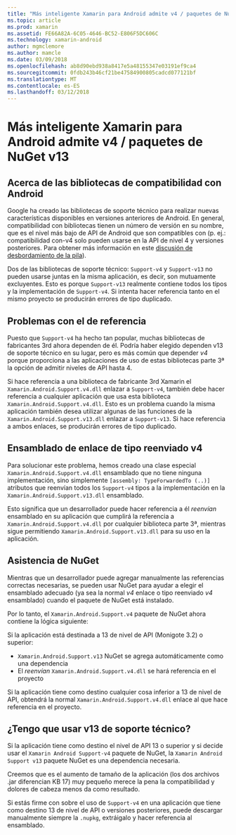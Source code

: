 ```yaml
---
title: "Más inteligente Xamarin para Android admite v4 / paquetes de NuGet v13"
ms.topic: article
ms.prod: xamarin
ms.assetid: FE66A82A-6C05-4646-BC52-E806F5DC606C
ms.technology: xamarin-android
author: mgmclemore
ms.author: mamcle
ms.date: 03/09/2018
ms.openlocfilehash: ab8d90ebd938a8417e5a48155347e03191ef9ca4
ms.sourcegitcommit: 0fdb243b46cf21be47584900805cadcd077121bf
ms.translationtype: MT
ms.contentlocale: es-ES
ms.lasthandoff: 03/12/2018
---
```

# <a name="smarter-xamarin-android-support-v4--v13-nuget-packages"></a>Más inteligente Xamarin para Android admite v4 / paquetes de NuGet v13

## <a name="about-the-android-support-libraries"></a>Acerca de las bibliotecas de compatibilidad con Android

Google ha creado las bibliotecas de soporte técnico para realizar nuevas características disponibles en versiones anteriores de Android. En general, compatibilidad con bibliotecas tienen un número de versión en su nombre, que es el nivel más bajo de API de Android que son compatibles con (p. ej.: compatibilidad con-v4 solo pueden usarse en la API de nivel 4 y versiones posteriores. Para obtener más información en este [discusión de desbordamiento de la pila](http://stackoverflow.com/questions/9926403/android-support-package-compatibility-library-use-v4-or-v13)). 

Dos de las bibliotecas de soporte técnico: `Support-v4` y `Support-v13` no pueden usarse juntas en la misma aplicación, es decir, son mutuamente excluyentes. Esto es porque `Support-v13` realmente contiene todos los tipos y la implementación de `Support-v4`. Si intenta hacer referencia tanto en el mismo proyecto se producirán errores de tipo duplicado.

## <a name="problems-with-referencing"></a>Problemas con el de referencia

Puesto que `Support-v4` ha hecho tan popular, muchas bibliotecas de fabricantes 3rd ahora dependen de él. Podría haber elegido dependen v13 de soporte técnico en su lugar, pero es más común que depender _v4_ porque proporciona a las aplicaciones de uso de estas bibliotecas parte 3ª la opción de admitir niveles de API hasta 4.

Si hace referencia a una biblioteca de fabricante 3rd Xamarin el `Xamarin.Android.Support.v4.dll` enlazar a `Support-v4`, también debe hacer referencia a cualquier aplicación que usa esta biblioteca `Xamarin.Android.Support.v4.dll`. Esto es un problema cuando la misma aplicación también desea utilizar algunas de las funciones de la `Xamarin.Android.Support.v13.dll` enlazar a `Support-v13`. Si hace referencia a ambos enlaces, se producirán errores de tipo duplicado.

## <a name="type-forwarded-v4-binding-assembly"></a>Ensamblado de enlace de tipo reenviado v4

Para solucionar este problema, hemos creado una clase especial `Xamarin.Android.Support.v4.dll` ensamblado que no tiene ninguna implementación, sino simplemente `[assembly: TypeForwardedTo (..)]` atributos que reenvían todos los `Support-v4` tipos a la implementación en la `Xamarin.Android.Support.v13.dll` ensamblado.

Esto significa que un desarrollador puede hacer referencia a él _reenvían_ ensamblado en su aplicación que cumplirá la referencia a `Xamarin.Android.Support.v4.dll` por cualquier biblioteca parte 3ª, mientras sigue permitiendo `Xamarin.Android.Support.v13.dll` para su uso en la aplicación.

## <a name="nuget-assistance"></a>Asistencia de NuGet

Mientras que un desarrollador puede agregar manualmente las referencias correctas necesarias, se pueden usar NuGet para ayudar a elegir el ensamblado adecuado (ya sea la normal _v4_ enlace o tipo reenviado _v4_ ensamblado) cuando el paquete de NuGet está instalado.

Por lo tanto, el `Xamarin.Android.Support.v4` paquete de NuGet ahora contiene la lógica siguiente:

Si la aplicación está destinada a 13 de nivel de API (Monigote 3.2) o superior:

*   `Xamarin.Android.Support.v13` NuGet se agrega automáticamente como una dependencia
*   El _reenvían_ `Xamarin.Android.Support.v4.dll` se hará referencia en el proyecto

Si la aplicación tiene como destino cualquier cosa inferior a 13 de nivel de API, obtendrá la normal `Xamarin.Android.Support.v4.dll` enlace al que hace referencia en el proyecto.

## <a name="do-i-have-to-use-support-v13"></a>¿Tengo que usar v13 de soporte técnico?

Si la aplicación tiene como destino el nivel de API 13 o superior y si decide usar el `Xamarin Android Support-v4` paquete de NuGet, la `Xamarin Android Support v13` paquete NuGet es una dependencia necesaria.

Creemos que es el aumento de tamaño de la aplicación (los dos archivos .jar diferencian KB 17) muy pequeño merece la pena la compatibilidad y dolores de cabeza menos da como resultado.

Si estás firme con sobre el uso de `Support-v4` en una aplicación que tiene como destino 13 de nivel de API o versiones posteriores, puede descargar manualmente siempre la `.nupkg`, extráigalo y hacer referencia al ensamblado.
